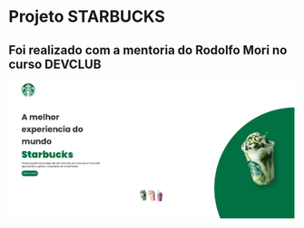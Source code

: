 <h1> Projeto STARBUCKS </h1>

<h2> Foi realizado com a mentoria do Rodolfo Mori no curso DEVCLUB</h2>

<img src="https://github.com/DouglasLuan/Starbucks/blob/main/img/starbucks%20print.png?raw=true" />
